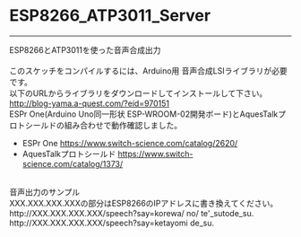 # ESP8266_ATP3011_Server
---
ESP8266とATP3011を使った音声合成出力<br>
<br>
このスケッチをコンパイルするには、Arduino用 音声合成LSIライブラリが必要です。<br>
以下のURLからライブラリをダウンロードしてインストールして下さい。<br>
<http://blog-yama.a-quest.com/?eid=970151>
<br>
ESPr One(Arduino Uno同一形状 ESP-WROOM-02開発ボード)とAquesTalkプロトシールドの組み合わせで動作確認しました。<br>
* ESPr One <https://www.switch-science.com/catalog/2620/><br>
* AquesTalkプロトシールド <https://www.switch-science.com/catalog/1373/><br>
<br>
音声出力のサンプル<br>
XXX.XXX.XXX.XXXの部分はESP8266のIPアドレスに書き換えてください。<br>
http://XXX.XXX.XXX.XXX/speech?say=korewa/ <ALPHA VAL=ATP3011>no/ te'_sutode_su.<br>
http://XXX.XXX.XXX.XXX/speech?say=ketayomi <NUMK VAL=12344567>de_su.<br>


